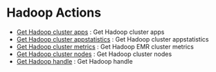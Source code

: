 # Hadoop Actions
* [Get Hadoop cluster apps](https://github.com/unskript/Awesome-CloudOps-Automation/tree/master/Hadoop/legos/hadoop_get_cluster_apps/README.md) : Get Hadoop cluster apps
* [Get Hadoop cluster appstatistics](https://github.com/unskript/Awesome-CloudOps-Automation/tree/master/Hadoop/legos/hadoop_get_cluster_appstatistics/README.md) : Get Hadoop cluster appstatistics
* [Get Hadoop cluster metrics](https://github.com/unskript/Awesome-CloudOps-Automation/tree/master/Hadoop/legos/hadoop_get_cluster_metrics/README.md) : Get Hadoop EMR cluster metrics
* [Get Hadoop cluster nodes](https://github.com/unskript/Awesome-CloudOps-Automation/tree/master/Hadoop/legos/hadoop_get_cluster_nodes/README.md) : Get Hadoop cluster nodes
* [Get Hadoop handle](https://github.com/unskript/Awesome-CloudOps-Automation/tree/master/Hadoop/legos/hadoop_get_handle/README.md) : Get Hadoop handle
